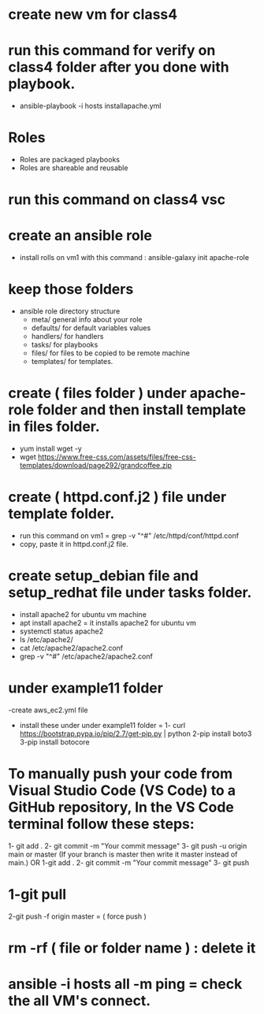 # create new vm for class4
# run this command for verify on class4 folder after you done with playbook.
 - ansible-playbook  -i hosts installapache.yml
# Roles 
  - Roles are packaged playbooks
  - Roles are shareable and reusable
# run this command on class4 vsc

# create an ansible role
 - install rolls on vm1 with this command : ansible-galaxy  init apache-role

# keep those folders 
 - ansible role directory structure
    - meta/         general info about your role
    - defaults/     for default variables values
    - handlers/     for handlers
    - tasks/        for playbooks
    - files/        for files to be copied to be remote machine
    - templates/    for templates.

# create ( files folder ) under apache-role folder and then install template in files folder.
- yum install wget -y
- wget   https://www.free-css.com/assets/files/free-css-templates/download/page292/grandcoffee.zip

# create ( httpd.conf.j2 ) file under template folder.
 - run this command on vm1  =  grep -v  "^#" /etc/httpd/conf/httpd.conf
 - copy, paste it in httpd.conf.j2 file.

# create setup_debian file and setup_redhat file under tasks folder.
 - install apache2 for ubuntu vm machine
 - apt install apache2 = it installs apache2 for ubuntu vm
 - systemctl status  apache2
 - ls  /etc/apache2/
 - cat /etc/apache2/apache2.conf
 - grep  -v  "^#" /etc/apache2/apache2.conf


 # under example11 folder 
 -create aws_ec2.yml file
 - install these under under example11 folder  = 1- curl  https://bootstrap.pypa.io/pip/2.7/get-pip.py | python
    2-pip install boto3
    3-pip install botocore
   













# To manually push your code from Visual Studio Code (VS Code) to a GitHub repository, In the VS Code terminal follow these steps:
 1- git add .
 2- git commit -m "Your commit message"
 3- git push -u origin main or master (If your branch is master then write it master instead of main.)
 OR 
 1-git add .
 2- git commit -m "Your commit message"
 3- git push

# 1-git pull
  2-git push -f origin master = ( force push )

# rm -rf ( file or folder name ) : delete it
# ansible  -i hosts  all  -m ping = check the all VM's connect.
